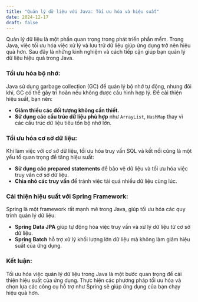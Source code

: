 ```yaml
---
title: "Quản lý dữ liệu với Java: Tối ưu hóa và hiệu suất"
date: 2024-12-17
draft: false
---
```


Quản lý dữ liệu là một phần quan trọng trong phát triển phần mềm. Trong Java, việc tối ưu hóa việc xử lý và lưu trữ dữ liệu giúp ứng dụng trở nên hiệu quả hơn. Sau đây là những kinh nghiệm và cách tiếp cận giúp bạn quản lý dữ liệu hiệu quả trong Java.

### Tối ưu hóa bộ nhớ:
Java sử dụng garbage collection (GC) để quản lý bộ nhớ tự động, nhưng đôi khi, GC có thể gây trì hoãn nếu không được cấu hình hợp lý. Để cải thiện hiệu suất, bạn nên:
- **Giảm thiểu các đối tượng không cần thiết.**
- **Sử dụng các cấu trúc dữ liệu phù hợp** như `ArrayList`, `HashMap` thay vì các cấu trúc dữ liệu tiêu tốn bộ nhớ lớn.

### Tối ưu hóa cơ sở dữ liệu:
Khi làm việc với cơ sở dữ liệu, tối ưu hóa truy vấn SQL và kết nối cũng là một yếu tố quan trọng để tăng hiệu suất:
- **Sử dụng các prepared statements** để bảo vệ dữ liệu và tối ưu hóa việc truy vấn cơ sở dữ liệu.
- **Chia nhỏ các truy vấn** để tránh việc tải quá nhiều dữ liệu cùng lúc.

### Cải thiện hiệu suất với Spring Framework:
Spring là một framework rất mạnh mẽ trong Java, giúp tối ưu hóa các quy trình quản lý dữ liệu:
- **Spring Data JPA** giúp tự động hóa việc truy vấn và xử lý dữ liệu từ cơ sở dữ liệu.
- **Spring Batch** hỗ trợ xử lý khối lượng lớn dữ liệu mà không làm giảm hiệu suất của ứng dụng.

### Kết luận:
Tối ưu hóa việc quản lý dữ liệu trong Java là một bước quan trọng để cải thiện hiệu suất của ứng dụng. Thực hiện các phương pháp tối ưu hóa và chọn lựa các công cụ hỗ trợ như Spring sẽ giúp ứng dụng của bạn chạy hiệu quả hơn.
